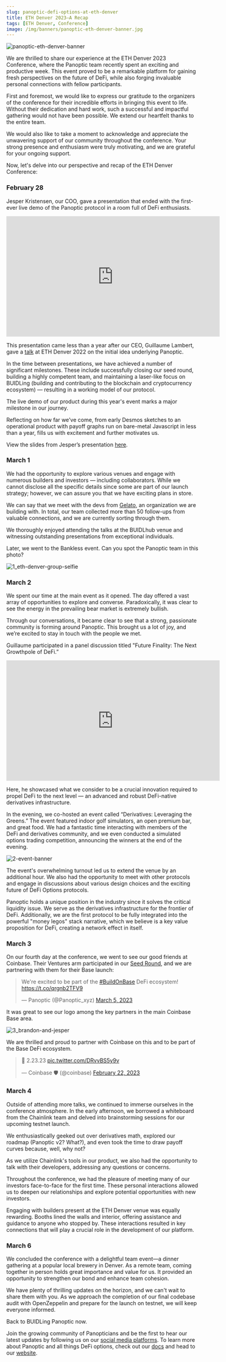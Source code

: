 ```yaml
---
slug: panoptic-defi-options-at-eth-denver
title: ETH Denver 2023–A Recap
tags: [ETH Denver, Conference]
image: /img/banners/panoptic-eth-denver-banner.jpg
---
```

![panoptic-eth-denver-banner](./panoptic-eth-denver-banner.jpg)

We are thrilled to share our experience at the ETH Denver 2023 Conference, where the Panoptic team recently spent an exciting and productive week. This event proved to be a remarkable platform for gaining fresh perspectives on the future of DeFi, while also forging invaluable personal connections with fellow participants.

<!--truncate-->

First and foremost, we would like to express our gratitude to the organizers of the conference for their incredible efforts in bringing this event to life. Without their dedication and hard work, such a successful and impactful gathering would not have been possible. We extend our heartfelt thanks to the entire team.

We would also like to take a moment to acknowledge and appreciate the unwavering support of our community throughout the conference. Your strong presence and enthusiasm were truly motivating, and we are grateful for your ongoing support.

Now, let's delve into our perspective and recap of the ETH Denver Conference:

### February 28

Jesper Kristensen, our COO, gave a presentation that ended with the first-ever live demo of the Panoptic protocol in a room full of DeFi enthusiasts.

<iframe width="560" height="315" src="https://www.youtube.com/embed/Dt5AdCNavjs" title="YouTube video player" frameborder="0" allow="accelerometer; autoplay; clipboard-write; encrypted-media; gyroscope; picture-in-picture; web-share" allowfullscreen></iframe>

This presentation came less than a year after our CEO, Guillaume Lambert, gave a [talk](https://panoptic.xyz/docs/faq/ask-the-founder#eth-denver-2022---riding-the-unicorn-uniswap-v3-as-a-perpetual-option-primitive) at ETH Denver 2022 on the initial idea underlying Panoptic.

In the time between presentations, we have achieved a number of significant milestones. These include successfully closing our seed round, building a highly competent team, and maintaining a laser-like focus on BUIDLing (building and contributing to the blockchain and cryptocurrency ecosystem) — resulting in a working model of our protocol.

The live demo of our product during this year's event marks a major milestone in our journey.

Reflecting on how far we’ve come, from early Desmos sketches to an operational product with payoff graphs run on bare-metal Javascript in less than a year, fills us with excitement and further motivates us.

View the slides from Jesper’s presentation [here](https://www.slideshare.net/Jesper34/panoptic-eth-denver-2023).

### March 1

We had the opportunity to explore various venues and engage with numerous builders and investors — including collaborators. While we cannot disclose all the specific details since some are part of our launch strategy; however, we can assure you that we have exciting plans in store.

We can say that we meet with the devs from [Gelato](https://www.gelato.network/), an organization we are building with. In total, our team collected more than 50 follow-ups from valuable connections, and we are currently sorting through them.

We thoroughly enjoyed attending the talks at the BUIDLhub venue and witnessing outstanding presentations from exceptional individuals.

Later, we went to the Bankless event. Can you spot the Panoptic team in this photo?

![1_eth-denver-group-selfie](./1_eth-denver-group-selfie.jpg)

### March 2

We spent our time at the main event as it opened. The day offered a vast array of opportunities to explore and converse. Paradoxically, it was clear to see the energy in the prevailing bear market is extremely bullish.

Through our conversations, it became clear to see that a strong, passionate community is forming around Panoptic. This brought us a lot of joy, and we’re excited to stay in touch with the people we met.

Guillaume participated in a panel discussion titled "Future Finality: The Next Growthpole of DeFi.”

<iframe width="560" height="315" src="https://www.youtube.com/embed/Ash-91MIKb0" title="YouTube video player" frameborder="0" allow="accelerometer; autoplay; clipboard-write; encrypted-media; gyroscope; picture-in-picture; web-share" allowfullscreen></iframe>

Here, he showcased what we consider to be a crucial innovation required to propel DeFi to the next level — an advanced and robust DeFi-native derivatives infrastructure.

In the evening, we co-hosted an event called “Derivatives: Leveraging the Greens.” The event featured indoor golf simulators, an open premium bar, and great food. We had a fantastic time interacting with members of the DeFi and derivatives community, and we even conducted a simulated options trading competition, announcing the winners at the end of the evening.

![2-event-banner](./2-event-banner.jpg)

The event's overwhelming turnout led us to extend the venue by an additional hour. We also had the opportunity to meet with other protocols and engage in discussions about various design choices and the exciting future of DeFi Options protocols.

Panoptic holds a unique position in the industry since it solves the critical liquidity issue. We serve as the derivatives infrastructure for the frontier of DeFi. Additionally, we are the first protocol to be fully integrated into the powerful "money legos" stack narrative, which we believe is a key value proposition for DeFi, creating a network effect in itself.

### March 3

On our fourth day at the conference, we went to see our good friends at Coinbase. Their Ventures arm participated in our [Seed Round](https://panoptic.xyz/blog/defi-options-protocol-seed-round), and we are partnering with them for their Base launch:

<blockquote class="twitter-tweet"><p lang="en" dir="ltr">We&#39;re excited to be part of the <a href="https://twitter.com/hashtag/BuildOnBase?src=hash&amp;ref_src=twsrc%5Etfw">#BuildOnBase</a> DeFi ecosystem! <a href="https://t.co/qrgnb2TFV9">https://t.co/qrgnb2TFV9</a></p>&mdash; Panoptic (@Panoptic_xyz) <a href="https://twitter.com/Panoptic_xyz/status/1632428712397516802?ref_src=twsrc%5Etfw">March 5, 2023</a></blockquote> <script async src="https://platform.twitter.com/widgets.js" charset="utf-8"></script>

It was great to see our logo among the key partners in the main Coinbase Base area.

![3_brandon-and-jesper](3_brandon-and-jesper.jpg)


We are thrilled and proud to partner with Coinbase on this and to be part of the Base DeFi ecosystem.

<blockquote class="twitter-tweet"><p lang="und" dir="ltr">🔵 2.23.23 <a href="https://t.co/DRvvBS5y9v">pic.twitter.com/DRvvBS5y9v</a></p>&mdash; Coinbase 🛡️ (@coinbase) <a href="https://twitter.com/coinbase/status/1628444495821012997?ref_src=twsrc%5Etfw">February 22, 2023</a></blockquote> <script async src="https://platform.twitter.com/widgets.js" charset="utf-8"></script>

### March 4

Outside of attending more talks, we continued to immerse ourselves in the conference atmosphere. In the early afternoon, we borrowed a whiteboard from the Chainlink team and delved into brainstorming sessions for our upcoming testnet launch.

We enthusiastically geeked out over derivatives math, explored our roadmap (Panoptic v2? What?), and even took the time to draw payoff curves because, well, why not?

As we utilize Chainlink's tools in our product, we also had the opportunity to talk with their developers, addressing any questions or concerns.

Throughout the conference, we had the pleasure of meeting many of our investors face-to-face for the first time. These personal interactions allowed us to deepen our relationships and explore potential opportunities with new investors.

Engaging with builders present at the ETH Denver venue was equally rewarding. Booths lined the walls and interior, offering assistance and guidance to anyone who stopped by. These interactions resulted in key connections that will play a crucial role in the development of our platform.

### March 6

We concluded the conference with a delightful team event—a dinner gathering at a popular local brewery in Denver. As a remote team, coming together in person holds great importance and value for us. It provided an opportunity to strengthen our bond and enhance team cohesion.

We have plenty of thrilling updates on the horizon, and we can't wait to share them with you. As we approach the completion of our final codebase audit with OpenZeppelin and prepare for the launch on testnet, we will keep everyone informed.

Back to BUIDLing Panoptic now.

Join the growing community of Panopticians and be the first to hear our latest updates by following us on our [social media platforms](https://links.panoptic.xyz/all). To learn more about Panoptic and all things DeFi options, check out our [docs](https://panoptic.xyz/docs/intro) and head to our [website](https://panoptic.xyz/).  


